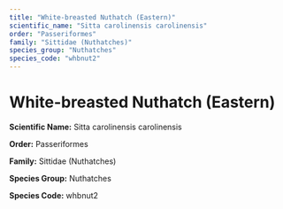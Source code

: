 ```yaml
---
title: "White-breasted Nuthatch (Eastern)"
scientific_name: "Sitta carolinensis carolinensis"
order: "Passeriformes"
family: "Sittidae (Nuthatches)"
species_group: "Nuthatches"
species_code: "whbnut2"
---
```


# White-breasted Nuthatch (Eastern)

**Scientific Name:** Sitta carolinensis carolinensis

**Order:** Passeriformes

**Family:** Sittidae (Nuthatches)

**Species Group:** Nuthatches

**Species Code:** whbnut2
